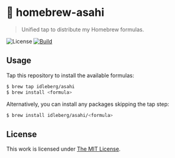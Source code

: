 # :beer: homebrew-asahi

> Unified tap to distribute my Homebrew formulas.

![License](https://img.shields.io/github/license/idleberg/homebrew-asahi?style=for-the-badge)
[![Build](https://img.shields.io/github/actions/workflow/status/idleberg/homebrew-asahi/audit.yml?style=for-the-badge)](https://github.com/idleberg/homebrew-asahi/actions)

## Usage

Tap this repository to install the available formulas:

```sh
$ brew tap idleberg/asahi
$ brew install <formula>
```

Alternatively, you can install any packages skipping the tap step:

```sh
$ brew install idleberg/asahi/<formula>
```

## License

This work is licensed under [The MIT License](LICENSE).
  
